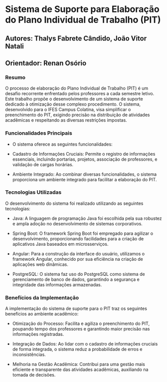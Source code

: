 # Sistema de Suporte para Elaboração do Plano Individual de Trabalho (PIT)

## Autores: Thalys Fabrete Cândido, João Vitor Natali
## Orientador: Renan Osório

### Resumo
O processo de elaboração do Plano Individual de Trabalho (PIT) é um desafio recorrente enfrentado pelos professores a cada semestre letivo. Este trabalho propõe o desenvolvimento de um sistema de suporte dedicado à otimização desse complexo procedimento. O sistema, desenvolvido para o IFES Campus Colatina, visa simplificar o preenchimento do PIT, exigindo precisão na distribuição de atividades acadêmicas e respeitando as diversas restrições impostas.

### Funcionalidades Principais
- O sistema oferece as seguintes funcionalidades:

- Cadastro de Informações Cruciais: Permite o registro de informações essenciais, incluindo portarias, projetos, associação de professores, e validação de cargas horárias.

- Ambiente Integrado: Ao combinar diversas funcionalidades, o sistema proporciona um ambiente integrado para facilitar a elaboração do PIT.

### Tecnologias Utilizadas
O desenvolvimento do sistema foi realizado utilizando as seguintes tecnologias:

- Java: A linguagem de programação Java foi escolhida pela sua robustez e ampla adoção no desenvolvimento de sistemas corporativos.

- Spring Boot: O framework Spring Boot foi empregado para agilizar o desenvolvimento, proporcionando facilidades para a criação de aplicativos Java baseados em microsserviços.

- Angular: Para a construção da interface do usuário, utilizamos o framework Angular, conhecido por sua eficiência na criação de aplicações web dinâmicas.

- PostgreSQL: O sistema faz uso do PostgreSQL como sistema de gerenciamento de banco de dados, garantindo a segurança e integridade das informações armazenadas.

### Benefícios da Implementação
A implementação do sistema de suporte para o PIT traz os seguintes benefícios ao ambiente acadêmico:

- Otimização do Processo: Facilita e agiliza o preenchimento do PIT, poupando tempo dos professores e garantindo maior precisão nas informações registradas.

- Integração de Dados: Ao lidar com o cadastro de informações cruciais de forma integrada, o sistema reduz a probabilidade de erros e inconsistências.

- Melhoria na Gestão Acadêmica: Contribui para uma gestão mais eficiente e transparente das atividades acadêmicas, auxiliando na tomada de decisões.
